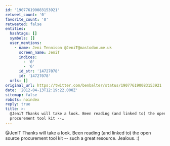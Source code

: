 ```yaml
---
id: '190776190083153921'
retweet_count: '0'
favorite_count: '0'
retweeted: false
entities:
  hashtags: []
  symbols: []
  user_mentions:
    - name: Jeni Tennison @JeniT@mastodon.me.uk
      screen_name: JeniT
      indices:
        - '0'
        - '6'
      id_str: '14727078'
      id: '14727078'
  urls: []
original_url: https://twitter.com/benbalter/status/190776190083153921
date: '2012-04-13T12:19:22.000Z'
sitemap: false
robots: noindex
reply: true
title: >-
  @JeniT Thanks will take a look. Been reading (and linked to) the open source
  procurement tool kit --…
---
```


@JeniT Thanks will take a look. Been reading (and linked to) the open source procurement tool kit -- such a great resource. Jealous. :)